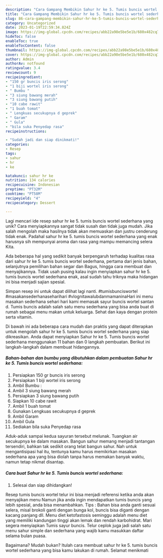 ```yaml
---
description: "Cara Gampang Membikin Sahur hr ke 5. Tumis buncis wortel sederhana yang Lezat"
title: "Cara Gampang Membikin Sahur hr ke 5. Tumis buncis wortel sederhana yang Lezat"
slug: 86-cara-gampang-membikin-sahur-hr-ke-5-tumis-buncis-wortel-sederhana-yang-lezat
category: Uncategorized
date: 2023-01-19T22:59:34.824Z
image: https://img-global.cpcdn.com/recipes/abb22a98e5be5e1b/680x482cq70/sahur-hr-ke-5-tumis-buncis-wortel-sederhana-foto-resep-utama.jpg
hideToc: false
enableToc: true
enableTocContent: false
thumbnail: https://img-global.cpcdn.com/recipes/abb22a98e5be5e1b/680x482cq70/sahur-hr-ke-5-tumis-buncis-wortel-sederhana-foto-resep-utama.jpg
cover: https://img-global.cpcdn.com/recipes/abb22a98e5be5e1b/680x482cq70/sahur-hr-ke-5-tumis-buncis-wortel-sederhana-foto-resep-utama.jpg
author: Admin
authorAv: notfound
ratingvalue: 3.4
reviewcount: 9
recipeingredient:
- "150 gr buncis iris serong"
- "1 biji wortel iris serong"
- " Bumbu "
- "3 siung bawang merah"
- "3 siung bawang putih"
- "10 cabe rawit"
- "1 buah tomat"
- " Lengkuas secukupnya d geprek"
- " Garam"
- " Gula"
- "bila suka Penyedap rasa"
recipeinstructions:

- "Sudah jadi dan siap dinikmati!"
categories:
- Resep
tags:
- sahur
- hr
- ke

katakunci: sahur hr ke 
nutrition: 134 calories
recipecuisine: Indonesian
preptime: "PT32M"
cooktime: "PT58M"
recipeyield: "4"
recipecategory: Dessert

---
```





Lagi mencari ide resep sahur hr ke 5. tumis buncis wortel sederhana yang unik? Cara menyiapkannya sangat tidak susah dan tidak juga mudah. Jika salah mengolah maka hasilnya tidak akan memuaskan dan justru cenderung tidak enak. Padahal sahur hr ke 5. tumis buncis wortel sederhana yang enak harusnya sih mempunyai aroma dan rasa yang mampu memancing selera Kita.





Ada beberapa hal yang sedikit banyak berpengaruh terhadap kualitas rasa dari sahur hr ke 5. tumis buncis wortel sederhana, pertama dari jenis bahan, selanjutnya pemilihan bahan segar dan Bagus, hingga cara membuat dan menyajikannya. Tidak usah pusing kalau ingin menyiapkan sahur hr ke 5. tumis buncis wortel sederhana enak,      asal sudah tahu triknya maka hidangan ini bisa menjadi sajian spesial.














Simpan resep ini untuk dapat dilihat lagi nanti. #tumisbunciswortel #masakansederhanaseharihari #vlognitawalubdanmamaninaHari ini menu masakan sederhana sehari hari kami memasak sayur buncis wortel santan d. Tumis buncis adalah salah satu menu sederhana yang bisa anda buat di rumah sebagai menu makan untuk keluarga. Sehat dan kaya dengan protein serta vitamin.






Di bawah ini ada beberapa cara mudah dan praktis yang dapat diterapkan untuk mengolah sahur hr ke 5. tumis buncis wortel sederhana yang siap dikreasikan. Anda dapat menyiapkan Sahur hr ke 5. Tumis buncis wortel sederhana menggunakan 11 bahan dan 0 langkah pembuatan. Berikut ini langkah-langkah dalam membuat hidangannya.

<!--inarticleads1-->

##### Bahan-bahan dan bumbu yang dibutuhkan dalam pembuatan Sahur hr ke 5. Tumis buncis wortel sederhana:

1. Persiapkan 150 gr buncis iris serong
1. Persiapkan 1 biji wortel iris serong
1. Ambil  Bumbu :
1. Ambil 3 siung bawang merah
1. Persiapkan 3 siung bawang putih
1. Siapkan 10 cabe rawit
1. Ambil 1 buah tomat
1. Gunakan  Lengkuas secukupnya d geprek
1. Ambil  Garam
1. Ambil  Gula
1. Sediakan bila suka Penyedap rasa


Aduk-aduk sampai kedua sayuran tersebut melunak. Tuangkan air secukupnya ke dalam masakan. Bangun sahur memang menjadi tantangan tersendiri, bahkan tak sedikit orang telat bangun sahur. Nah untuk mengantisipasi hal itu, tentunya kamu harus memikirkan masakan sederhana apa yang bisa diolah tanpa harus memakan banyak waktu, namun tetap nikmat disantap. 

<!--inarticleads2-->

##### Cara buat Sahur hr ke 5. Tumis buncis wortel sederhana:


1. Selesai dan siap dihidangkan!

Resep tumis buncis wortel telur ini bisa menjadi referensi ketika anda akan menyajikan menu Namun jika anda ingin mendapatkan tumis buncis yang lebih spesial, anda bisa menambahkan. Tips : Bahan bisa anda ganti sesuai selera, misal brokoli ganti dengan bunga kol, buncis bisa diganti dengan kacang panjang dll. Menu diet ketofastosis seminggu adalah menu diet yang memiliki kandungan tinggi akan lemak dan rendah karbohidrat. Mari segera menyiapkan Tumis sayur buncis. Telur ceplok juga jadi salah satu menu sahur simple dan sederhana yang wajib kamu masukkan daftar selama bulan puasa. 

Bagaimana? Mudah bukan? Itulah cara membuat sahur hr ke 5. tumis buncis wortel sederhana yang bisa kamu lakukan di rumah. Selamat menikmati
